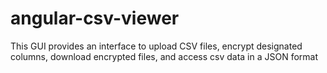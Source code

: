angular-csv-viewer
==================

This GUI provides an interface to upload CSV files, encrypt designated columns, download encrypted files, and access csv data in a JSON format
